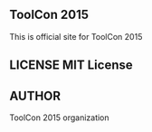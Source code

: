 ## ToolCon 2015
This is official site for ToolCon 2015
## LICENSE MIT License
## AUTHOR
ToolCon 2015 organization

